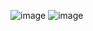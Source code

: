 
![image](https://user-images.githubusercontent.com/21141607/201302067-74455a58-022b-474c-9e3a-b015407bb272.png)
![image](https://user-images.githubusercontent.com/21141607/201302198-fe30bd23-0d49-449a-a595-fd8344f9bd2a.png)
